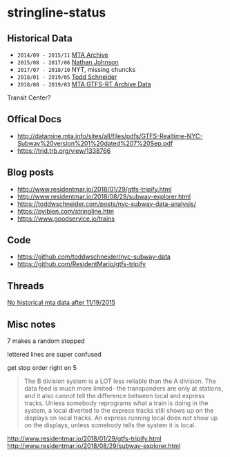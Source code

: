 # stringline-status

## Historical Data

- `2014/09 - 2015/11` [MTA Archive](http://web.mta.info/developers/resources/nyct/MTA-Bus-Time-documentation.htm)
- `2015/08 - 2017/06` [Nathan Johnson](http://data.beta.nyc/dataset/unofficial-mta-transit-data-archive) 
- `2017/07 - 2018/10` NYT, missing chuncks
- `2018/01 - 2019/05` [Todd Schneider](https://github.com/toddwschneider/nyc-subway-data/tree/master/analysis)
- `2018/08 - 2019/03` [MTA GTFS-RT Archive Data](http://web.mta.info/developers/data/archives.html)

Transit Center?

## Offical Docs

- http://datamine.mta.info/sites/all/files/pdfs/GTFS-Realtime-NYC-Subway%20version%201%20dated%207%20Sep.pdf
- https://trid.trb.org/view/1338766

## Blog posts
- http://www.residentmar.io/2018/01/29/gtfs-tripify.html
- http://www.residentmar.io/2018/08/29/subway-explorer.html
- https://toddwschneider.com/posts/nyc-subway-data-analysis/
- https://pvibien.com/stringline.htm
- https://www.goodservice.io/trains

## Code
- https://github.com/toddwschneider/nyc-subway-data
- https://github.com/ResidentMario/gtfs-tripify

## Threads

[No historical mta data after 11/19/2015](https://groups.google.com/forum/#!topic/mtadeveloperresources/Fs6v6yzTj9Q)


## Misc notes

7 makes a random stopped

lettered lines are super confused

get stop order right on 5 


> The B division system is a LOT less reliable than the A division. The data feed is much more limited- the transponders are only at stations, and it also cannot tell the difference between local and express tracks. Unless somebody reprograms what a train is doing in the system, a local diverted to the express tracks still shows up on the displays on local tracks. An express running local does not show up on the displays, unless somebody tells the system it is local. 


http://www.residentmar.io/2018/01/29/gtfs-tripify.html
http://www.residentmar.io/2018/08/29/subway-explorer.html
